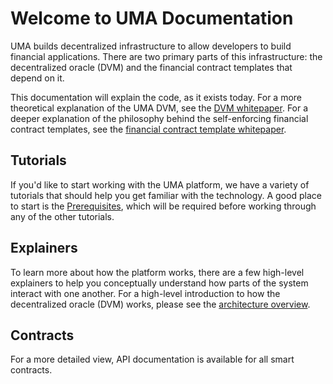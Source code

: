 # Welcome to UMA Documentation

UMA builds decentralized infrastructure to allow developers to build financial applications. There are two primary
parts of this infrastructure: the decentralized oracle (DVM) and the financial contract templates that depend on it.

This documentation will explain the code, as it exists today. For a more theoretical explanation of the UMA DVM, see
the [DVM whitepaper](https://github.com/UMAprotocol/whitepaper/blob/master/UMA-DVM-oracle-whitepaper.pdf). For a deeper
explanation of the philosophy behind the self-enforcing financial contract templates, see the
[financial contract template whitepaper](https://github.com/UMAprotocol/whitepaper/blob/master/UMA-whitepaper.pdf).

## Tutorials

If you'd like to start working with the UMA platform, we have a variety of tutorials that should help you get familiar
with the technology. A good place to start is the [Prerequisites](./tutorials/prerequisites.md), which will be required
before working through any of the other tutorials.


## Explainers

To learn more about how the platform works, there are a few high-level explainers to help you conceptually understand
how parts of the system interact with one another. For a high-level introduction to how the decentralized oracle (DVM)
works, please see the [architecture overview](./explainers/architecture.md).

## Contracts

For a more detailed view, API documentation is available for all smart contracts.

